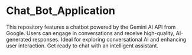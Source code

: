 # Chat_Bot_Application
This repository features a chatbot powered by the Gemini AI API from Google. Users can engage in conversations and receive high-quality, AI-generated responses. Ideal for exploring conversational AI and enhancing user interaction. Get ready to chat with an intelligent assistant.
